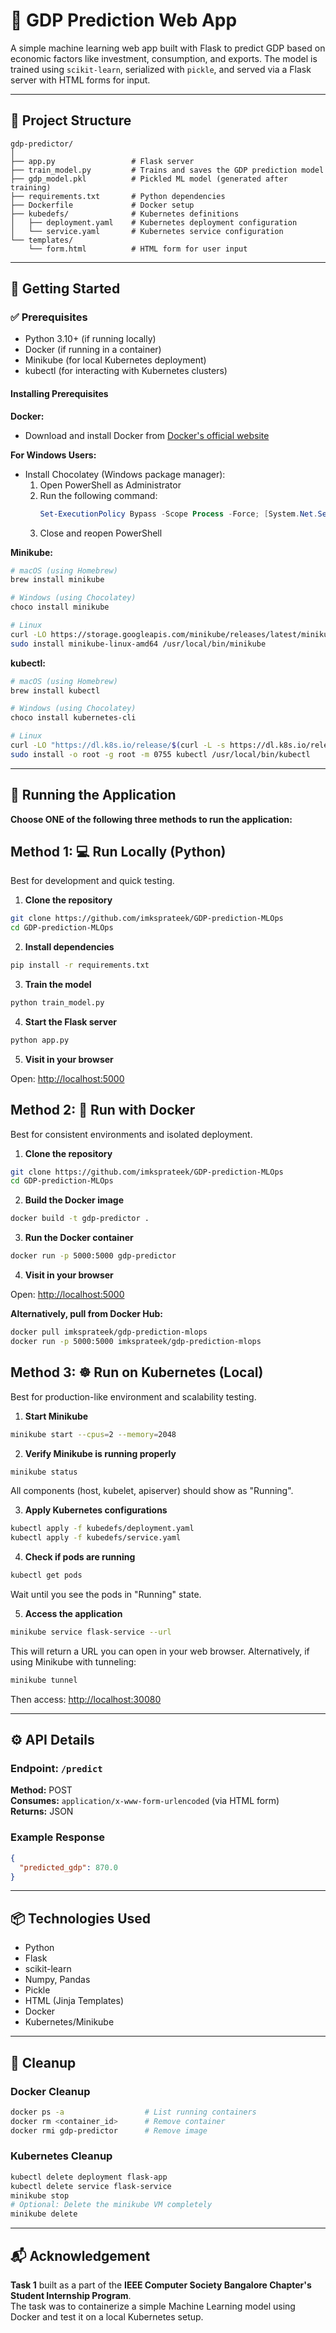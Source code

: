 # 🧠 GDP Prediction Web App

A simple machine learning web app built with Flask to predict GDP based on economic factors like investment, consumption, and exports. The model is trained using `scikit-learn`, serialized with `pickle`, and served via a Flask server with HTML forms for input.

---

## 📁 Project Structure

```
gdp-predictor/
│
├── app.py                 # Flask server
├── train_model.py         # Trains and saves the GDP prediction model
├── gdp_model.pkl          # Pickled ML model (generated after training)
├── requirements.txt       # Python dependencies
├── Dockerfile             # Docker setup
├── kubedefs/              # Kubernetes definitions
│   ├── deployment.yaml    # Kubernetes deployment configuration
│   └── service.yaml       # Kubernetes service configuration
└── templates/
    └── form.html          # HTML form for user input
```

---

## 🚀 Getting Started

### ✅ Prerequisites

- Python 3.10+ (if running locally)
- Docker (if running in a container)
- Minikube (for local Kubernetes deployment)
- kubectl (for interacting with Kubernetes clusters)

#### Installing Prerequisites

**Docker:**
- Download and install Docker from [Docker's official website](https://www.docker.com/products/docker-desktop/)

**For Windows Users:**
- Install Chocolatey (Windows package manager):
  1. Open PowerShell as Administrator
  2. Run the following command:
     ```powershell
     Set-ExecutionPolicy Bypass -Scope Process -Force; [System.Net.ServicePointManager]::SecurityProtocol = [System.Net.ServicePointManager]::SecurityProtocol -bor 3072; iex ((New-Object System.Net.WebClient).DownloadString('https://community.chocolatey.org/install.ps1'))
     ```
  3. Close and reopen PowerShell

**Minikube:**
```bash
# macOS (using Homebrew)
brew install minikube

# Windows (using Chocolatey)
choco install minikube

# Linux
curl -LO https://storage.googleapis.com/minikube/releases/latest/minikube-linux-amd64
sudo install minikube-linux-amd64 /usr/local/bin/minikube
```

**kubectl:**
```bash
# macOS (using Homebrew)
brew install kubectl

# Windows (using Chocolatey)
choco install kubernetes-cli

# Linux
curl -LO "https://dl.k8s.io/release/$(curl -L -s https://dl.k8s.io/release/stable.txt)/bin/linux/amd64/kubectl"
sudo install -o root -g root -m 0755 kubectl /usr/local/bin/kubectl
```

---

## 🚀 Running the Application

**Choose ONE of the following three methods to run the application:**

## Method 1: 💻 Run Locally (Python)

Best for development and quick testing.

1. **Clone the repository**

```bash
git clone https://github.com/imksprateek/GDP-prediction-MLOps
cd GDP-prediction-MLOps
```

2. **Install dependencies**

```bash
pip install -r requirements.txt
```

3. **Train the model**

```bash
python train_model.py
```

4. **Start the Flask server**

```bash
python app.py
```

5. **Visit in your browser**

Open: [http://localhost:5000](http://localhost:5000)

## Method 2: 🐳 Run with Docker

Best for consistent environments and isolated deployment.

1. **Clone the repository**

```bash
git clone https://github.com/imksprateek/GDP-prediction-MLOps
cd GDP-prediction-MLOps
```

2. **Build the Docker image**

```bash
docker build -t gdp-predictor .
```

3. **Run the Docker container**

```bash
docker run -p 5000:5000 gdp-predictor
```

4. **Visit in your browser**

Open: [http://localhost:5000](http://localhost:5000)

**Alternatively, pull from Docker Hub:**

```bash
docker pull imksprateek/gdp-prediction-mlops
docker run -p 5000:5000 imksprateek/gdp-prediction-mlops
```

## Method 3: ☸️ Run on Kubernetes (Local)

Best for production-like environment and scalability testing.

1. **Start Minikube**

```bash
minikube start --cpus=2 --memory=2048
```

2. **Verify Minikube is running properly**

```bash
minikube status
```

All components (host, kubelet, apiserver) should show as "Running".

3. **Apply Kubernetes configurations**

```bash
kubectl apply -f kubedefs/deployment.yaml
kubectl apply -f kubedefs/service.yaml
```

4. **Check if pods are running**

```bash
kubectl get pods
```

Wait until you see the pods in "Running" state.

5. **Access the application**

```bash
minikube service flask-service --url
```

This will return a URL you can open in your web browser. Alternatively, if using Minikube with tunneling:

```bash
minikube tunnel
```

Then access: [http://localhost:30080](http://localhost:30080)

---

## ⚙️ API Details

### Endpoint: `/predict`  
**Method:** POST  
**Consumes:** `application/x-www-form-urlencoded` (via HTML form)  
**Returns:** JSON

### Example Response
```json
{
  "predicted_gdp": 870.0
}
```

---

## 📦 Technologies Used

- Python
- Flask
- scikit-learn
- Numpy, Pandas
- Pickle
- HTML (Jinja Templates)
- Docker
- Kubernetes/Minikube

---

## 🧹 Cleanup

### Docker Cleanup

```bash
docker ps -a                  # List running containers
docker rm <container_id>      # Remove container
docker rmi gdp-predictor      # Remove image
```

### Kubernetes Cleanup

```bash
kubectl delete deployment flask-app
kubectl delete service flask-service
minikube stop
# Optional: Delete the minikube VM completely
minikube delete
```

---

## 📬 Acknowledgement

**Task 1** built as a part of the **IEEE Computer Society Bangalore Chapter's Student Internship Program**.  
The task was to containerize a simple Machine Learning model using Docker and test it on a local Kubernetes setup.